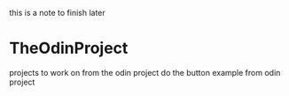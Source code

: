 this is a note to finish later
# TheOdinProject
projects to work on from the odin project
do the button example from odin project
